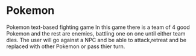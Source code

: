 # Pokemon
Pokemon text-based fighting game
In this game there is a team of 4 good Pokemon and the rest are enemies, battling one on one until either team dies. The user will go against
a NPC and be able to attack,retreat and be replaced with other Pokemon or pass thier turn.
